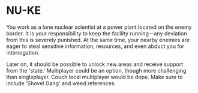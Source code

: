 # NU-KE
You work as a lone nuclear scientist at a power plant located on the enemy border. It is your responsibility to keep the facility running—any deviation from this is severely punished. At the same time, your nearby enemies are eager to steal sensitive information, resources, and even abduct you for interrogation. 

Later on, it should be possible to unlock new areas and receive support from the 'state.' 
Multiplayer could be an option, though more challenging than singleplayer. Couch local multiplayer would be dope. Make sure to include 'Shovel Gang' and weed references.
